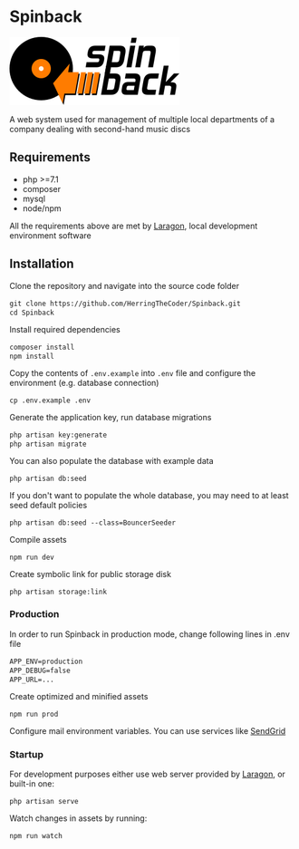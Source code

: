 # Spinback

![Spinback](public/images/spinback-300.png)

A web system used for management of multiple local departments of a company dealing with second-hand music discs

## Requirements

-   php >=7.1
-   composer
-   mysql
-   node/npm

All the requirements above are met by [Laragon](https://laragon.org), local development environment software

## Installation

Clone the repository and navigate into the source code folder

```
git clone https://github.com/HerringTheCoder/Spinback.git
cd Spinback
```

Install required dependencies

```
composer install
npm install
```

Copy the contents of `.env.example` into `.env` file and configure the environment (e.g. database connection)

```
cp .env.example .env
```

Generate the application key, run database migrations

```
php artisan key:generate
php artisan migrate
```

You can also populate the database with example data

```
php artisan db:seed
```

If you don't want to populate the whole database, you may need to at least seed default policies

```
php artisan db:seed --class=BouncerSeeder
```

Compile assets

```
npm run dev
```

Create symbolic link for public storage disk

```
php artisan storage:link
```

### Production

In order to run Spinback in production mode, change following lines in .env file

```
APP_ENV=production
APP_DEBUG=false
APP_URL=...
```

Create optimized and minified assets

```
npm run prod
```

Configure mail environment variables. You can use services like [SendGrid](https://sendgrid.com/)

### Startup

For development purposes either use web server provided by [Laragon](https://laragon.org), or built-in one:

```
php artisan serve
```

Watch changes in assets by running:

```
npm run watch
```
